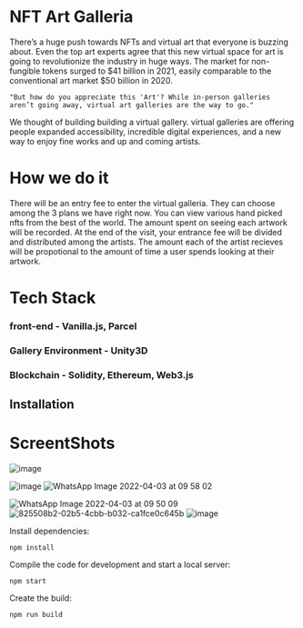 # NFT Art Galleria
There’s a huge push towards NFTs and virtual art that everyone is buzzing about. Even the top art experts agree that this new virtual space for art is going to revolutionize the industry in huge ways. The market for non-fungible tokens surged to $41 billion in 2021, easily comparable to the conventional art market $50 billion in 2020.


```"But how do you appreciate this 'Art'? While in-person galleries aren’t going away, virtual art galleries are the way to go."```

We thought of building building a virtual gallery. virtual galleries are offering people expanded accessibility, incredible digital experiences, and a new way to enjoy fine works and up and coming artists. 

# How we do it
There will be an entry fee to enter the virtual galleria. They can choose among the 3 plans we have right now. You can view various hand picked nfts from the best of the world. The amount spent on seeing each artwork will be recorded. At the end of the visit, your entrance fee will be divided and distributed among the artists. The amount each of the artist recieves will be propotional to the amount of time a user spends looking at their artwork.


# Tech Stack

### front-end - Vanilla.js, Parcel
### Gallery Environment - Unity3D
### Blockchain - Solidity, Ethereum, Web3.js
## Installation

# ScreentShots

![image](https://user-images.githubusercontent.com/53618733/161411299-a3f6474a-511c-4108-a668-33e8912ecdad.png)

![image](https://user-images.githubusercontent.com/53618733/161411358-aeee8af4-21a6-47b0-bd9c-ab4c4458cc8b.png)
![WhatsApp Image 2022-04-03 at 09 58 02](https://user-images.githubusercontent.com/53618733/161411537-5af57a1c-2db1-4963-bfab-ea6962682124.jpeg)


![WhatsApp Image 2022-04-03 at 09 50 09](https://user-images.githubusercontent.com/53618733/161411315-88da11ad-d32e-43d7-ba8c-334826461ed9.jpeg)
![825508b2-02b5-4cbb-b032-ca1fce0c645b](https://user-images.githubusercontent.com/53618733/161411329-ef90c4f0-6989-48aa-a68c-dd71e3d5a9e6.jpg)
![image](https://user-images.githubusercontent.com/53618733/161411415-3ab571fc-493c-409b-8bf3-d2a931eb3242.png)

Install dependencies:

```
npm install
```

Compile the code for development and start a local server:

```
npm start
```

Create the build:

```
npm run build
```
